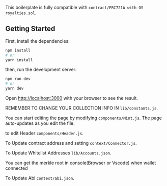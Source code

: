 

This boilerplate is fully compatible with `contract/ERC721A with OS royalties.sol`.

## Getting Started

First, install the dependencies:

```bash
npm install
# or
yarn install
```

then, run the development server:

```bash
npm run dev
# or
yarn dev
```

Open [http://localhost:3000](http://localhost:3000) with your browser to see the result.

REMEMBER TO CHANGE YOUR COLLECTION INFO IN `lib/constants.js`.

You can start editing the page by modifying `components/Mint.js`. The page auto-updates as you edit the file.

to edit Header `components/Header.js`.

To Update contract address and setting `context/Connector.js`.

To Update Whitelist Addresses `lib/Accounts.json`.

You can get the merkle root in console(Browser or Vscode) when wallet connected

To Update Abi `context/abi.json`.

